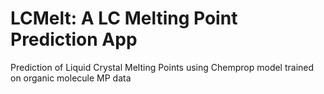 # LCMelt: A LC Melting Point Prediction App
Prediction of Liquid Crystal Melting Points using Chemprop model trained on organic molecule MP data
